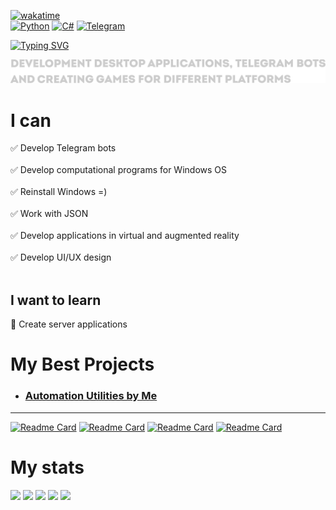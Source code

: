 [![wakatime](https://wakatime.com/badge/user/0708a1e0-034c-4c66-af71-c2b422a2dd8f.svg)](https://wakatime.com/@0708a1e0-034c-4c66-af71-c2b422a2dd8f)
<br>
[![Python](https://img.shields.io/badge/python-3670A0?style=for-the-badge&logo=python&logoColor=ffdd54)](https://github.com/MichurinDev?tab=repositories&q=&type=&language=python&sort=)
[![C#](https://img.shields.io/badge/c%23-%23239120.svg?style=for-the-badge&logo=c-sharp&logoColor=white)](https://github.com/MichurinDev?tab=repositories&q=&type=&language=c%23&sort=)
[![Telegram](https://img.shields.io/badge/Telegram-2CA5E0?style=for-the-badge&logo=telegram&logoColor=white)](https://t.me/michurin_offic)

[![Typing SVG](https://readme-typing-svg.herokuapp.com?font=Fira+Code&pause=1000&width=435&lines=Projects+develop+our+world;Further+more)](https://vk.com/michurinak_official)

<a href="https://github.com/MichurinDev"><img src="/prof.png"></a>

# I can
:white_check_mark: Develop Telegram bots<br><br>
:white_check_mark: Develop computational programs for Windows OS<br><br>
:white_check_mark: Reinstall Windows =)<br><br>
:white_check_mark: Work with JSON<br><br>
:white_check_mark: Develop applications in virtual and augmented reality<br><br>
:white_check_mark: Develop UI/UX design<br><br>

## I want to learn
:black_square_button: Create server applications

# My Best Projects
<ul>
  <li><h3><a href="https://github.com/MichurinDev/AutomationUtilities">Automation Utilities by Me</a></h3></li>
</ul>

<hr>

[![Readme Card](https://github-readme-stats.vercel.app/api/pin/?username=VARkit&repo=SkiingSimulator)](https://github.com/VARkit/SkiingSimulator)
[![Readme Card](https://github-readme-stats.vercel.app/api/pin/?username=kenyako&repo=NEOfighter)](https://github.com/kenyako/NEOfighter)
[![Readme Card](https://github-readme-stats.vercel.app/api/pin/?username=MichurinDev&repo=CryptoPass)](https://github.com/MichurinDev/CryptoPass)
[![Readme Card](https://github-readme-stats.vercel.app/api/pin/?username=MichurinDev&repo=Monument-Info)](https://github.com/MichurinDev/Monument-Info)

# My stats
[![](https://github-profile-summary-cards.vercel.app/api/cards/profile-details?username=MichurinDev&theme=tokyonight)](https://github.com/MichurinDev)
[![](https://github-profile-summary-cards.vercel.app/api/cards/most-commit-language?username=MichurinDev&theme=tokyonight)](https://github.com/MichurinDev)
[![](https://github-profile-summary-cards.vercel.app/api/cards/repos-per-language?username=MichurinDev&theme=tokyonight)](https://github.com/MichurinDev)
[![](https://github-profile-summary-cards.vercel.app/api/cards/stats?username=MichurinDev&theme=tokyonight)](https://github.com/MichurinDev)
[![](https://github-profile-summary-cards.vercel.app/api/cards/productive-time?username=MichurinDev&theme=tokyonight)](https://github.com/MichurinDev)
